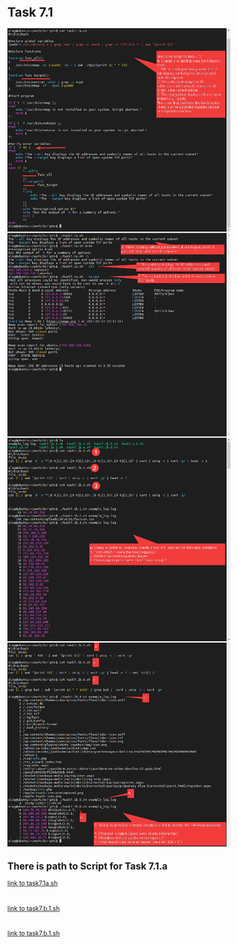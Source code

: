 # Task 7.1
![Screenshots](./Screenshots/01_task7.1.png)
![Screenshots](./Screenshots/02_task7.1.png)
![Screenshots](./Screenshots/03_task7.1.png)
![Screenshots](./Screenshots/04_task7.1.png)

## There is path to Script for  Task 7.1.a
[link to task7.1a.sh](./Scripts/task7.1a.sh)
#
[link to task7.b.1.sh](./Scripts/task7.b.1.sh)
#
[link to task7.b.1.sh](./Scripts/task7.b.1.sh)
